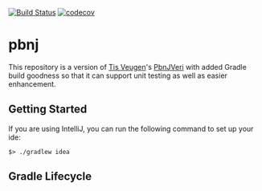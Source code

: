[![Build Status](https://travis-ci.com/ContractBridge/pbnj.svg?branch=master)](https://travis-ci.com/ContractBridge/pbnj)
[![codecov](https://codecov.io/gh/ContractBridge/pbnj/branch/master/graph/badge.svg)](https://codecov.io/gh/ContractBridge/pbnj)

# pbnj

This repository is a version of [Tis Veugen](http://www.tistis.nl/index.html)'s [PbnJVeri](https://github.com/ContractBridge/PbnJVeri) with added Gradle 
build goodness so that it can support unit testing as well as easier enhancement.  

## Getting Started

If you are using IntelliJ, you can run the following command to set up your ide:

```shell script
$> ./gradlew idea
```

## Gradle Lifecycle

